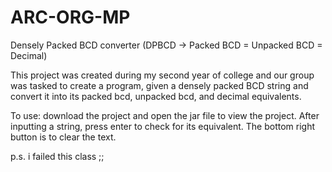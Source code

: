 # ARC-ORG-MP
 Densely Packed BCD converter (DPBCD -> Packed BCD = Unpacked BCD = Decimal)
 
This project was created during my second year of college and our group was tasked to create a program, given a densely packed BCD string and convert it into its packed bcd, unpacked bcd, and decimal equivalents.


To use: download the project and open the jar file to view the project. After inputting a string, press enter to check for its equivalent. The bottom right button is to clear the text.

p.s. i failed this class ;;

